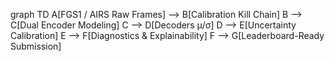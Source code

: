 graph TD
  A[FGS1 / AIRS Raw Frames] --> B[Calibration Kill Chain]
  B --> C[Dual Encoder Modeling]
  C --> D[Decoders μ/σ]
  D --> E[Uncertainty Calibration]
  E --> F[Diagnostics & Explainability]
  F --> G[Leaderboard-Ready Submission]

